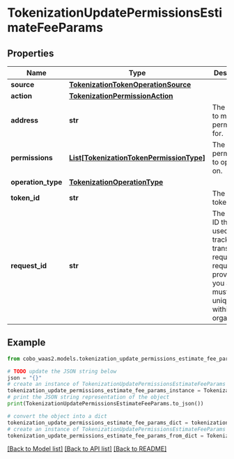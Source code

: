 # TokenizationUpdatePermissionsEstimateFeeParams


## Properties

Name | Type | Description | Notes
------------ | ------------- | ------------- | -------------
**source** | [**TokenizationTokenOperationSource**](TokenizationTokenOperationSource.md) |  | 
**action** | [**TokenizationPermissionAction**](TokenizationPermissionAction.md) |  | 
**address** | **str** | The address to manage permissions for. | 
**permissions** | [**List[TokenizationTokenPermissionType]**](TokenizationTokenPermissionType.md) | The list of permissions to operate on. | 
**operation_type** | [**TokenizationOperationType**](TokenizationOperationType.md) |  | 
**token_id** | **str** | The ID of the token. | 
**request_id** | **str** | The request ID that is used to track a transaction request. The request ID is provided by you and must be unique within your organization. | [optional] 

## Example

```python
from cobo_waas2.models.tokenization_update_permissions_estimate_fee_params import TokenizationUpdatePermissionsEstimateFeeParams

# TODO update the JSON string below
json = "{}"
# create an instance of TokenizationUpdatePermissionsEstimateFeeParams from a JSON string
tokenization_update_permissions_estimate_fee_params_instance = TokenizationUpdatePermissionsEstimateFeeParams.from_json(json)
# print the JSON string representation of the object
print(TokenizationUpdatePermissionsEstimateFeeParams.to_json())

# convert the object into a dict
tokenization_update_permissions_estimate_fee_params_dict = tokenization_update_permissions_estimate_fee_params_instance.to_dict()
# create an instance of TokenizationUpdatePermissionsEstimateFeeParams from a dict
tokenization_update_permissions_estimate_fee_params_from_dict = TokenizationUpdatePermissionsEstimateFeeParams.from_dict(tokenization_update_permissions_estimate_fee_params_dict)
```
[[Back to Model list]](../README.md#documentation-for-models) [[Back to API list]](../README.md#documentation-for-api-endpoints) [[Back to README]](../README.md)


